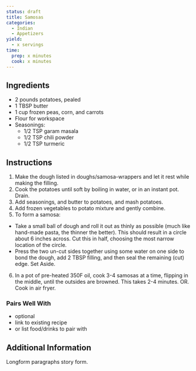 ```yaml
---
status: draft
title: Samosas
categories:
  - Indian
  - Appetizers
yield:
  - x servings
time:  
  prep: x minutes
  cook: x minutes
---
```

## Ingredients

* 2 pounds potatoes, pealed
* 1 TBSP butter
* 1 cup frozen peas, corn, and carrots
* Flour for workspace
* Seasonings:
  * 1/2 TSP garam masala
  * 1/2 TSP chili powder
  * 1/2 TSP turmeric

## Instructions

1. Make the dough listed in doughs/samosa-wrappers and let it rest while making the filling.
2. Cook the potatoes until soft by boiling in water, or in an instant pot. Drain.
3. Add seasonings, and butter to potatoes, and mash potatoes.
4. Add frozen vegetables to potato mixture and gently combine.
5. To form a samosa:
  * Take a small ball of dough and roll it out as thinly as possible (much like hand-made pasta, the thinner the better). This should result in a circle about 6 inches across. Cut this in half, choosing the most narrow location of the circle.
  * Press the two un-cut sides together using some water on one side to bond the dough, add 2 TBSP filling, and then seal the remaining (cut) edge. Set Aside.
6. In a pot of pre-heated 350F oil, cook 3-4 samosas at a time, flipping in the middle, until the outsides are browned. This takes 2-4 minutes. OR. Cook in air fryer.

### Pairs Well With

* optional
* link to existing recipe
* or list food/drinks to pair with

## Additional Information

Longform paragraphs story form.
